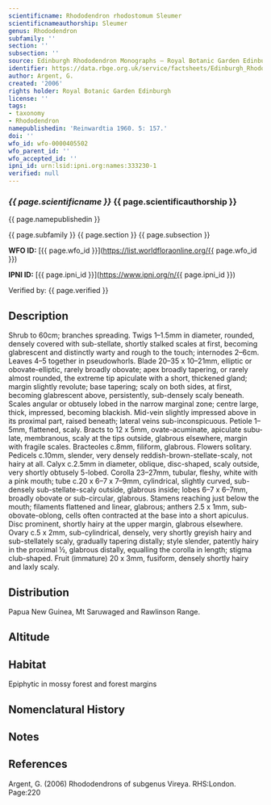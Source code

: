 ```yaml
---
scientificname: Rhododendron rhodostomum Sleumer
scientificnameauthorship: Sleumer
genus: Rhododendron
subfamily: ''
section: ''
subsection: ''
source: Edinburgh Rhododendron Monographs – Royal Botanic Garden Edinburgh
identifier: https://data.rbge.org.uk/service/factsheets/Edinburgh_Rhododendron_Monographs.xhtml
author: Argent, G.
created: '2006'
rights holder: Royal Botanic Garden Edinburgh
license: ''
tags:
- taxonomy
- Rhododendron
namepublishedin: 'Reinwardtia 1960. 5: 157.'
doi: ''
wfo_id: wfo-0000405502
wfo_parent_id: ''
wfo_accepted_id: ''
ipni_id: urn:lsid:ipni.org:names:333230-1
verified: null
---
```

### _{{ page.scientificname }}_ {{ page.scientificauthorship }}
 {{ page.namepublishedin }}

{{ page.subfamily }} {{ page.section }} {{ page.subsection }}

**WFO ID:** [{{ page.wfo_id }}](https://list.worldfloraonline.org/{{ page.wfo_id }})

**IPNI ID:** [{{ page.ipni_id }}](https://www.ipni.org/n/{{ page.ipni_id }})

Verified by: {{ page.verified }}



## Description
Shrub to 60cm; branches spreading. Twigs 1–1.5mm in diameter, rounded, densely covered with sub-stellate, shortly stalked scales at first, becoming glabrescent and distinctly warty and rough to the touch; internodes 2–6cm. Leaves 4–5 together in pseudowhorls. Blade 20–35 x 10–21mm, elliptic or obovate-elliptic, rarely broadly obovate; apex broadly tapering, or rarely almost rounded, the extreme tip apiculate with a short, thickened gland; margin slightly revolute; base tapering; scaly on both sides, at first, becoming glabrescent above, persistently, sub-densely scaly beneath. Scales angular or obtusely lobed in the narrow marginal zone; centre large, thick, impressed, becoming blackish. Mid-vein slightly impressed above in its proximal part, raised beneath; lateral veins sub-inconspicuous. Petiole 1–5mm, flattened, scaly. Bracts to 12 x 5mm, ovate-acuminate, apiculate subu­late, membranous, scaly at the tips outside, glabrous elsewhere, margin with fragile scales. Bracteoles c.8mm, filiform, glabrous. Flowers solitary. Pedicels c.10mm, slender, very densely reddish-brown-stellate-scaly, not hairy at all. Calyx c.2.5mm in diameter, oblique, disc-shaped, scaly outside, very shortly obtusely 5-lobed. Corolla 23–27mm, tubular, fleshy, white with a pink mouth; tube c.20 x 6–7 x 7–9mm, cylindrical, slightly curved, sub-densely sub-stellate-scaly outside, glabrous inside; lobes 6–7 x 6–7mm, broadly obovate or sub-circular, glabrous. Stamens reaching just below the mouth; filaments flattened and linear, glabrous; anthers 2.5 x 1mm, sub-obovate-oblong, cells often contracted at the base into a short apiculus. Disc prominent, shortly hairy at the upper margin, glabrous elsewhere. Ovary c.5 x 2mm, sub-cylindrical, densely, very shortly greyish hairy and sub-stellately scaly, gradually tapering distally; style slender, patently hairy in the proximal ½, glabrous distally, equalling the corolla in length; stigma club-shaped. Fruit (immature) 20 x 3mm, fusiform, densely shortly hairy and laxly scaly.

## Distribution
Papua New Guinea, Mt Saruwaged and Rawlinson Range.

## Altitude


## Habitat
Epiphytic in mossy forest and forest margins

## Nomenclatural History

                       
## Notes


## References

Argent, G. (2006) Rhododendrons of subgenus Vireya. RHS:London. Page:220

